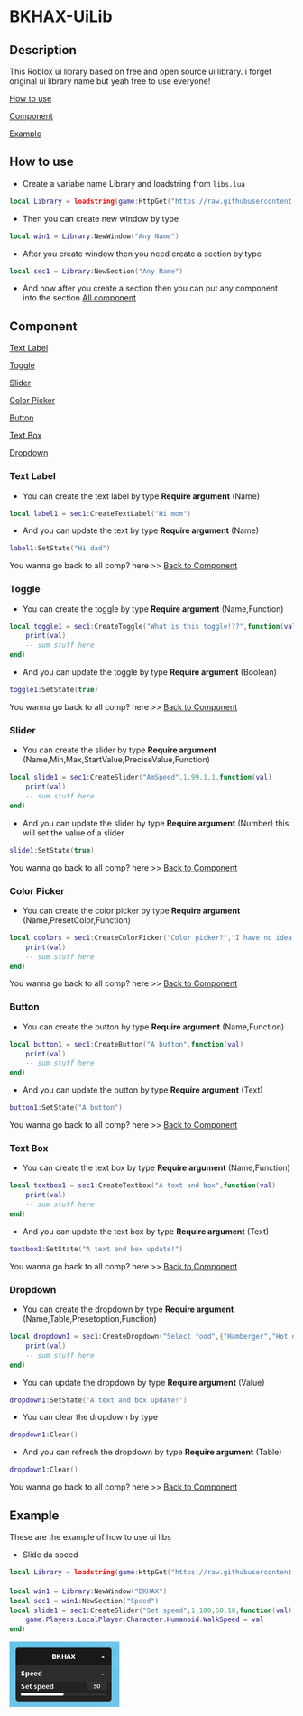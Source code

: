 # BKHAX-UiLib
## Description
This Roblox ui library based on free and open source ui library. i forget original ui library name but yeah free to use everyone!

[How to use](#how-to-use)

[Component](#component)

[Example](#example)


## How to use
- Create a variabe name Library and loadstring from ```libs.lua```
```lua
local Library = loadstring(game:HttpGet("https://raw.githubusercontent.com/NiZXD471/BKHAX-UiLib/main/libs.lua",true))()
```
- Then you can create new window by type
```lua
local win1 = Library:NewWindow("Any Name")
```
- After you create window then you need create a section by type
```lua
local sec1 = Library:NewSection("Any Name")
```
- And now after you create a section then you can put any component into the section
[All component](#component)


## Component
[Text Label](#text-label)

[Toggle](#toggle)

[Slider](#slider)

[Color Picker](#color-picker)

[Button](#button)

[Text Box](#text-box)

[Dropdown](#dropdown)

### Text Label
- You can create the text label by type **Require argument** (Name)
```lua
local label1 = sec1:CreateTextLabel("Hi mom")
```
- And you can update the text by type **Require argument** (Name)
```lua
label1:SetState("Hi dad")
```
You wanna go back to all comp? here >> [Back to Component](#component)



### Toggle
- You can create the toggle by type **Require argument** (Name,Function)
```lua 
local toggle1 = sec1:CreateToggle("What is this toggle!??",function(val)
    print(val)
    -- sum stuff here
end)
```
- And you can update the toggle by type **Require argument** (Boolean)
```lua
toggle1:SetState(true)
```
You wanna go back to all comp? here >> [Back to Component](#component)

### Slider
- You can create the slider by type **Require argument** (Name,Min,Max,StartValue,PreciseValue,Function)
```lua 
local slide1 = sec1:CreateSlider("AmSpeed",1,99,1,1,function(val)
    print(val)
    -- sum stuff here
end)
```
- And you can update the slider by type **Require argument** (Number)
this will set the value of a slider
```lua
slide1:SetState(true)
```
You wanna go back to all comp? here >> [Back to Component](#component)


### Color Picker
- You can create the color picker by type **Require argument** (Name,PresetColor,Function)
```lua 
local coolors = sec1:CreateColorPicker("Color picker?","I have no idea what is PresetColor i never use it before",function(val)
    print(val)
    -- sum stuff here
end)
```
You wanna go back to all comp? here >> [Back to Component](#component)


### Button
- You can create the button by type **Require argument** (Name,Function)
```lua 
local button1 = sec1:CreateButton("A button",function(val)
    print(val)
    -- sum stuff here
end)
```
- And you can update the button by type **Require argument** (Text)
```lua
button1:SetState("A button")
```
You wanna go back to all comp? here >> [Back to Component](#component)



### Text Box
- You can create the text box by type **Require argument** (Name,Function)
```lua 
local textbox1 = sec1:CreateTextbox("A text and box",function(val)
    print(val)
    -- sum stuff here
end)
```
- And you can update the text box by type **Require argument** (Text)
```lua
textbox1:SetState("A text and box update!")
```
You wanna go back to all comp? here >> [Back to Component](#component)



### Dropdown
- You can create the dropdown by type **Require argument** (Name,Table,Presetoption,Function)
```lua 
local dropdown1 = sec1:CreateDropdown("Select food",{"Hamberger","Hot dog","Pine apple"},1,function(val)
    print(val)
    -- sum stuff here
end)
```
- You can update the dropdown by type **Require argument** (Value)
```lua
dropdown1:SetState("A text and box update!")
```

- You can clear the dropdown by type
```lua
dropdown1:Clear()
```

- And you can refresh the dropdown by type **Require argument** (Table)
```lua
dropdown1:Clear()
```
You wanna go back to all comp? here >> [Back to Component](#component)









## Example
These are the example of how to use ui libs
- Slide da speed
```lua
local Library = loadstring(game:HttpGet("https://raw.githubusercontent.com/NiZXD471/BKHAX-UiLib/main/libs.lua",true))()

local win1 = Library:NewWindow("BKHAX")
local sec1 = win1:NewSection("Speed")
local slide1 = sec1:CreateSlider("Set speed",1,100,50,10,function(val)
    game.Players.LocalPlayer.Character.Humanoid.WalkSpeed = val
end)
```

![Image](https://raw.githubusercontent.com/NiZXD471/BKHAX-UiLib/main/Image/Slide%20da%20speed.png)
